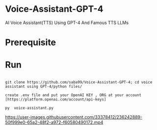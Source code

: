 # Voice-Assistant-GPT-4


AI Voice Assistant(TTS) Using GPT-4 And Famous TTS LLMs

# Prerequisite



# Run
```shell

git clone https://github.com/saba99/Voice-Assistant-GPT-4; cd voice assistant using GPT-4/python files/

create .env file and put your OpenAI KEY , ORG at your account [https://platform.openai.com/account/api-keys]

py  voice-assistant.py
```


https://user-images.githubusercontent.com/33378412/236242889-50f999e0-65a2-48f2-a972-f60580490172.mp4

